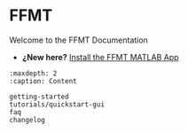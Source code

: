 # FFMT

Welcome to the FFMT Documentation

- **¿New here?**
  [Install the FFMT MATLAB App](getting-started.md)


```{toctree}
:maxdepth: 2
:caption: Content

getting-started
tutorials/quickstart-gui
faq
changelog
